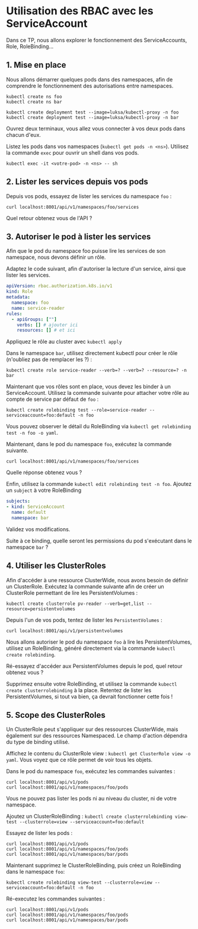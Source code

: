 # Utilisation des RBAC avec les ServiceAccount

Dans ce TP, nous allons explorer le fonctionnement des ServiceAccounts, Role, RoleBinding...

## 1. Mise en place

Nous allons démarrer quelques pods dans des namespaces, afin de comprendre le fonctionnement des autorisations entre namespaces.

```shell
kubectl create ns foo
kubectl create ns bar
```

```shell
kubectl create deployment test --image=luksa/kubectl-proxy -n foo
kubectl create deployment test --image=luksa/kubectl-proxy -n bar
```

Ouvrez deux terminaux, vous allez vous connecter à vos deux pods dans chacun d'eux.

Listez les pods dans vos namespaces (`kubectl get pods -n <ns>`).
Utilisez la commande `exec` pour ouvrir un shell dans vos pods.

```shell
kubectl exec -it <votre-pod> -n <ns> -- sh
```

## 2. Lister les services depuis vos pods

Depuis vos pods, essayez de lister les services du namespace `foo` :
```shell
curl localhost:8001/api/v1/namespaces/foo/services
```

Quel retour obtenez vous de l'API ?

## 3. Autoriser le pod à lister les services

Afin que le pod du namespace foo puisse lire les services de son namespace, nous devons définir un rôle.

Adaptez le code suivant, afin d'autoriser la lecture d'un service, ainsi que lister les services.

```yaml
apiVersion: rbac.authorization.k8s.io/v1
kind: Role
metadata:
  namespace: foo
  name: service-reader
rules:
  - apiGroups: [""]
    verbs: [] # ajouter ici
    resources: [] # et ici
```

Appliquez le rôle au cluster avec `kubectl apply`

Dans le namespace `bar`, utilisez directement kubectl pour créer le rôle (n'oubliez pas de remplacer les ?) :
```shell
kubectl create role service-reader --verb=? --verb=? --resource=? -n bar
```

Maintenant que vos rôles sont en place, vous devez les binder à un ServiceAccount.
Utilisez la commande suivante pour attacher votre rôle au compte de service par défaut de `foo` :
```shell
kubectl create rolebinding test --role=service-reader --serviceaccount=foo:default -n foo
```

Vous pouvez observer le détail du RoleBinding via `kubectl get rolebinding test -n foo -o yaml`.

Maintenant, dans le pod du namespace `foo`, exécutez la commande suivante.

```shell
curl localhost:8001/api/v1/namespaces/foo/services
```

Quelle réponse obtenez vous ?

Enfin, utilisez la commande `kubectl edit rolebinding test -n foo`. 
Ajoutez un `subject` à votre RoleBinding
```yaml
subjects:
- kind: ServiceAccount
  name: default
  namespace: bar
``` 
Validez vos modifications.

Suite à ce binding, quelle seront les permissions du pod s'exécutant dans le namespace `bar` ?

## 4. Utiliser les ClusterRoles

Afin d'accéder à une ressource ClusterWide, nous avons besoin de définir un ClusterRole. Exécutez la commande suivante afin de créer un ClusterRole permettant de lire les PersistentVolumes :

```shell
kubectl create clusterrole pv-reader --verb=get,list --resource=persistentvolumes
```

Depuis l'un de vos pods, tentez de lister les `PersistentVolumes` :
```shell
curl localhost:8001/api/v1/persistentvolumes
```

Nous allons autoriser le pod du namespace `foo` à lire les PersistentVolumes, utilisez un RoleBinding, généré directement via la commande `kubectl create rolebinding`.

Ré-essayez d'accéder aux PersistentVolumes depuis le pod, quel retour obtenez vous ?

Supprimez ensuite votre RoleBinding, et utilisez la commande `kubectl create clusterrolebinding` à la place.
Retentez de lister les PersistentVolumes, si tout va bien, ça devrait fonctionner cette fois !

## 5. Scope des ClusterRoles

Un ClusterRole peut s'appliquer sur des ressources ClusterWide, mais également sur des ressources Namespaced. 
Le champ d'action dépendra du type de binding utilisé.

Affichez le contenu du ClusterRole view : `kubectl get ClusterRole view -o yaml`.
Vous voyez que ce rôle permet de voir tous les objets.

Dans le pod du namespace `foo`, exécutez les commandes suivantes :
```shell
curl localhost:8001/api/v1/pods
curl localhost:8001/api/v1/namespaces/foo/pods 
```

Vous ne pouvez pas lister les pods ni au niveau du cluster, ni de votre namespace.

Ajoutez un ClusterRoleBinding : `kubectl create clusterrolebinding view-test --clusterrole=view --serviceaccount=foo:default`

Essayez de lister les pods :
```shell
curl localhost:8001/api/v1/pods
curl localhost:8001/api/v1/namespaces/foo/pods
curl localhost:8001/api/v1/namespaces/bar/pods 
```

Maintenant supprimez le ClusterRoleBinding, puis créez un RoleBinding dans le namespace `foo`:
```shell
kubectl create rolebinding view-test --clusterrole=view --serviceaccount=foo:default -n foo
```

Ré-executez les commandes suivantes :
```shell
curl localhost:8001/api/v1/pods
curl localhost:8001/api/v1/namespaces/foo/pods
curl localhost:8001/api/v1/namespaces/bar/pods 
```
